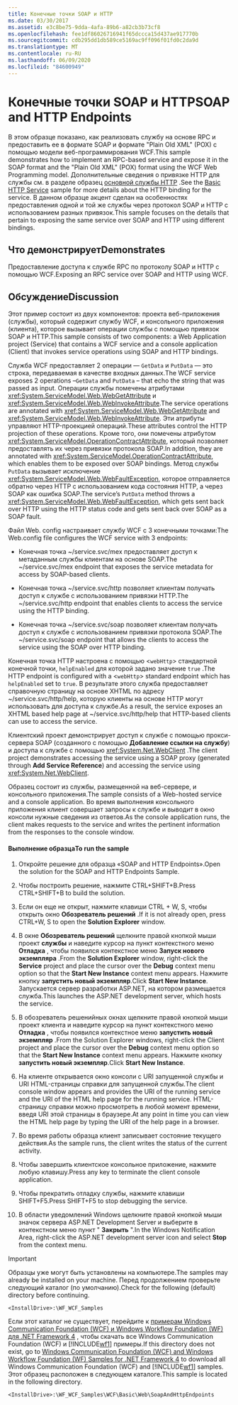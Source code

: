 ```yaml
---
title: Конечные точки SOAP и HTTP
ms.date: 03/30/2017
ms.assetid: e3c8be75-9dda-4afa-89b6-a82cb3b73cf8
ms.openlocfilehash: fee1df86026716941f65dccca15d437ae917770b
ms.sourcegitcommit: cdb295dd1db589ce5169ac9ff096f01fd0c2da9d
ms.translationtype: MT
ms.contentlocale: ru-RU
ms.lasthandoff: 06/09/2020
ms.locfileid: "84600949"
---
```

# <a name="soap-and-http-endpoints"></a><span data-ttu-id="f345c-102">Конечные точки SOAP и HTTP</span><span class="sxs-lookup"><span data-stu-id="f345c-102">SOAP and HTTP Endpoints</span></span>
<span data-ttu-id="f345c-103">В этом образце показано, как реализовать службу на основе RPC и предоставить ее в формате SOAP и формате "Plain Old XML" (POX) с помощью модели веб-программирования WCF.</span><span class="sxs-lookup"><span data-stu-id="f345c-103">This sample demonstrates how to implement an RPC-based service and expose it in the SOAP format and the "Plain Old XML" (POX) format using the WCF Web Programming model.</span></span> <span data-ttu-id="f345c-104">Дополнительные сведения о привязке HTTP для службы см. в разделе образец [основной службы HTTP](basic-http-service.md) .</span><span class="sxs-lookup"><span data-stu-id="f345c-104">See the [Basic HTTP Service](basic-http-service.md) sample for more details about the HTTP binding for the service.</span></span> <span data-ttu-id="f345c-105">В данном образце акцент сделан на особенностях предоставления одной и той же службы через протокол SOAP и HTTP с использованием разных привязок.</span><span class="sxs-lookup"><span data-stu-id="f345c-105">This sample focuses on the details that pertain to exposing the same service over SOAP and HTTP using different bindings.</span></span>  
  
## <a name="demonstrates"></a><span data-ttu-id="f345c-106">Что демонстрирует</span><span class="sxs-lookup"><span data-stu-id="f345c-106">Demonstrates</span></span>  
 <span data-ttu-id="f345c-107">Предоставление доступа к службе RPC по протоколу SOAP и HTTP с помощью WCF.</span><span class="sxs-lookup"><span data-stu-id="f345c-107">Exposing an RPC service over SOAP and HTTP using WCF.</span></span>  
  
## <a name="discussion"></a><span data-ttu-id="f345c-108">Обсуждение</span><span class="sxs-lookup"><span data-stu-id="f345c-108">Discussion</span></span>  
 <span data-ttu-id="f345c-109">Этот пример состоит из двух компонентов: проекта веб-приложения (службы), который содержит службу WCF, и консольного приложения (клиента), которое вызывает операции службы с помощью привязок SOAP и HTTP.</span><span class="sxs-lookup"><span data-stu-id="f345c-109">This sample consists of two components: a Web Application project (Service) that contains a WCF service and a console application (Client) that invokes service operations using SOAP and HTTP bindings.</span></span>  
  
 <span data-ttu-id="f345c-110">Служба WCF предоставляет 2 операции — `GetData` и `PutData` — это строка, передаваемая в качестве входных данных.</span><span class="sxs-lookup"><span data-stu-id="f345c-110">The WCF service exposes 2 operations –`GetData` and `PutData` – that echo the string that was passed as input.</span></span> <span data-ttu-id="f345c-111">Операции службы помечены атрибутами <xref:System.ServiceModel.Web.WebGetAttribute> и <xref:System.ServiceModel.Web.WebInvokeAttribute>.</span><span class="sxs-lookup"><span data-stu-id="f345c-111">The service operations are annotated with <xref:System.ServiceModel.Web.WebGetAttribute> and <xref:System.ServiceModel.Web.WebInvokeAttribute>.</span></span> <span data-ttu-id="f345c-112">Эти атрибуты управляют HTTP-проекцией операций.</span><span class="sxs-lookup"><span data-stu-id="f345c-112">These attributes control the HTTP projection of these operations.</span></span> <span data-ttu-id="f345c-113">Кроме того, они помечены атрибутом <xref:System.ServiceModel.OperationContractAttribute>, который позволяет предоставлять их через привязки протокола SOAP.</span><span class="sxs-lookup"><span data-stu-id="f345c-113">In addition, they are annotated with <xref:System.ServiceModel.OperationContractAttribute>, which enables them to be exposed over SOAP bindings.</span></span> <span data-ttu-id="f345c-114">Метод службы `PutData` вызывает исключение <xref:System.ServiceModel.Web.WebFaultException>, которое отправляется обратно через HTTP с использованием кода состояния HTTP, а через SOAP как ошибка SOAP.</span><span class="sxs-lookup"><span data-stu-id="f345c-114">The service’s `PutData` method throws a <xref:System.ServiceModel.Web.WebFaultException>, which gets sent back over HTTP using the HTTP status code and gets sent back over SOAP as a SOAP fault.</span></span>  
  
 <span data-ttu-id="f345c-115">Файл Web. config настраивает службу WCF с 3 конечными точками:</span><span class="sxs-lookup"><span data-stu-id="f345c-115">The Web.config file configures the WCF service with 3 endpoints:</span></span>  
  
- <span data-ttu-id="f345c-116">Конечная точка ~/service.svc/mex предоставляет доступ к метаданным службы клиентам на основе SOAP.</span><span class="sxs-lookup"><span data-stu-id="f345c-116">The ~/service.svc/mex endpoint that exposes the service metadata for access by SOAP-based clients.</span></span>  
  
- <span data-ttu-id="f345c-117">Конечная точка ~/service.svc/http позволяет клиентам получать доступ к службе с использованием привязки HTTP.</span><span class="sxs-lookup"><span data-stu-id="f345c-117">The ~/service.svc/http endpoint that enables clients to access the service using the HTTP binding.</span></span>  
  
- <span data-ttu-id="f345c-118">Конечная точка ~/service.svc/soap позволяет клиентам получать доступ к службе с использованием привязки протокола SOAP.</span><span class="sxs-lookup"><span data-stu-id="f345c-118">The ~/service.svc/soap endpoint that allows the clients to access the service using the SOAP over HTTP binding.</span></span>  
  
 <span data-ttu-id="f345c-119">Конечная точка HTTP настроена с помощью <`webHttp`> стандартной конечной точки, `helpEnabled` для которой задано значение `true` .</span><span class="sxs-lookup"><span data-stu-id="f345c-119">The HTTP endpoint is configured with a <`webHttp`> standard endpoint which has `helpEnabled` set to `true`.</span></span> <span data-ttu-id="f345c-120">В результате этого служба предоставляет справочную страницу на основе XHTML по адресу ~/service.svc/http/help, которую клиенты на основе HTTP могут использовать для доступа к службе.</span><span class="sxs-lookup"><span data-stu-id="f345c-120">As a result, the service exposes an XHTML based help page at ~/service.svc/http/help that HTTP-based clients can use to access the service.</span></span>  
  
 <span data-ttu-id="f345c-121">Клиентский проект демонстрирует доступ к службе с помощью прокси-сервера SOAP (созданного с помощью **Добавление ссылки на службу**) и доступа к службе с помощью <xref:System.Net.WebClient> .</span><span class="sxs-lookup"><span data-stu-id="f345c-121">The client project demonstrates accessing the service using a SOAP proxy (generated through **Add Service Reference**) and accessing the service using <xref:System.Net.WebClient>.</span></span>  
  
 <span data-ttu-id="f345c-122">Образец состоит из службы, размещенной на веб-сервере, и консольного приложения.</span><span class="sxs-lookup"><span data-stu-id="f345c-122">The sample consists of a Web-hosted service and a console application.</span></span> <span data-ttu-id="f345c-123">Во время выполнения консольного приложения клиент совершает запросы к службе и выводит в окно консоли нужные сведения из ответов.</span><span class="sxs-lookup"><span data-stu-id="f345c-123">As the console application runs, the client makes requests to the service and writes the pertinent information from the responses to the console window.</span></span>  
  
#### <a name="to-run-the-sample"></a><span data-ttu-id="f345c-124">Выполнение образца</span><span class="sxs-lookup"><span data-stu-id="f345c-124">To run the sample</span></span>  
  
1. <span data-ttu-id="f345c-125">Откройте решение для образца «SOAP and HTTP Endpoints».</span><span class="sxs-lookup"><span data-stu-id="f345c-125">Open the solution for the SOAP and HTTP Endpoints Sample.</span></span>  
  
2. <span data-ttu-id="f345c-126">Чтобы построить решение, нажмите CTRL+SHIFT+B.</span><span class="sxs-lookup"><span data-stu-id="f345c-126">Press CTRL+SHIFT+B to build the solution.</span></span>  
  
3. <span data-ttu-id="f345c-127">Если он еще не открыт, нажмите клавиши CTRL + W, S, чтобы открыть окно **Обозреватель решений** .</span><span class="sxs-lookup"><span data-stu-id="f345c-127">If it is not already open, press CTRL+W, S to open the **Solution Explorer** window.</span></span>  
  
4. <span data-ttu-id="f345c-128">В окне **Обозреватель решений** щелкните правой кнопкой мыши проект **службы** и наведите курсор на пункт контекстного меню **Отладка** , чтобы появился контекстное меню **Запуск нового экземпляра** .</span><span class="sxs-lookup"><span data-stu-id="f345c-128">From the **Solution Explorer** window, right-click the **Service** project and place the cursor over the **Debug** context menu option so that the **Start New Instance** context menu appears.</span></span> <span data-ttu-id="f345c-129">Нажмите кнопку **запустить новый экземпляр**.</span><span class="sxs-lookup"><span data-stu-id="f345c-129">Click **Start New Instance**.</span></span> <span data-ttu-id="f345c-130">Запускается сервер разработки ASP.NET, на котором размещается служба.</span><span class="sxs-lookup"><span data-stu-id="f345c-130">This launches the ASP.NET development server, which hosts the service.</span></span>  
  
5. <span data-ttu-id="f345c-131">В обозреватель решенийных окнах щелкните правой кнопкой мыши проект клиента и наведите курсор на пункт контекстного меню **Отладка** , чтобы появился контекстное меню **запустить новый экземпляр** .</span><span class="sxs-lookup"><span data-stu-id="f345c-131">From the Solution Explorer windows, right-click the Client project and place the cursor over the **Debug** context menu option so that the **Start New Instance** context menu appears.</span></span> <span data-ttu-id="f345c-132">Нажмите кнопку **запустить новый экземпляр**.</span><span class="sxs-lookup"><span data-stu-id="f345c-132">Click **Start New Instance**.</span></span>  
  
6. <span data-ttu-id="f345c-133">На клиенте открывается окно консоли с URI запущенной службы и URI HTML-страницы справки для запущенной службы.</span><span class="sxs-lookup"><span data-stu-id="f345c-133">The client console window appears and provides the URI of the running service and the URI of the HTML help page for the running service.</span></span> <span data-ttu-id="f345c-134">HTML-страницу справки можно просмотреть в любой момент времени, введя URI этой страницы в браузере.</span><span class="sxs-lookup"><span data-stu-id="f345c-134">At any point in time you can view the HTML help page by typing the URI of the help page in a browser.</span></span>  
  
7. <span data-ttu-id="f345c-135">Во время работы образца клиент записывает состояние текущего действия.</span><span class="sxs-lookup"><span data-stu-id="f345c-135">As the sample runs, the client writes the status of the current activity.</span></span>  
  
8. <span data-ttu-id="f345c-136">Чтобы завершить клиентское консольное приложение, нажмите любую клавишу.</span><span class="sxs-lookup"><span data-stu-id="f345c-136">Press any key to terminate the client console application.</span></span>  
  
9. <span data-ttu-id="f345c-137">Чтобы прекратить отладку службы, нажмите клавиши SHIFT+F5.</span><span class="sxs-lookup"><span data-stu-id="f345c-137">Press SHIFT+F5 to stop debugging the service.</span></span>  
  
10. <span data-ttu-id="f345c-138">В области уведомлений Windows щелкните правой кнопкой мыши значок сервера ASP.NET Development Server и выберите в контекстном меню пункт " **Закрыть** ".</span><span class="sxs-lookup"><span data-stu-id="f345c-138">In the Windows Notification Area, right-click the ASP.NET development server icon and select **Stop** from the context menu.</span></span>  
  
> [!IMPORTANT]
> <span data-ttu-id="f345c-139">Образцы уже могут быть установлены на компьютере.</span><span class="sxs-lookup"><span data-stu-id="f345c-139">The samples may already be installed on your machine.</span></span> <span data-ttu-id="f345c-140">Перед продолжением проверьте следующий каталог (по умолчанию).</span><span class="sxs-lookup"><span data-stu-id="f345c-140">Check for the following (default) directory before continuing.</span></span>  
>
> `<InstallDrive>:\WF_WCF_Samples`  
>
> <span data-ttu-id="f345c-141">Если этот каталог не существует, перейдите к [примерам Windows Communication Foundation (WCF) и Windows Workflow Foundation (WF) для .NET Framework 4](https://www.microsoft.com/download/details.aspx?id=21459) , чтобы скачать все Windows Communication Foundation (WCF) и [!INCLUDE[wf1](../../../../includes/wf1-md.md)] примеры.</span><span class="sxs-lookup"><span data-stu-id="f345c-141">If this directory does not exist, go to [Windows Communication Foundation (WCF) and Windows Workflow Foundation (WF) Samples for .NET Framework 4](https://www.microsoft.com/download/details.aspx?id=21459) to download all Windows Communication Foundation (WCF) and [!INCLUDE[wf1](../../../../includes/wf1-md.md)] samples.</span></span> <span data-ttu-id="f345c-142">Этот образец расположен в следующем каталоге.</span><span class="sxs-lookup"><span data-stu-id="f345c-142">This sample is located in the following directory.</span></span>  
>
> `<InstallDrive>:\WF_WCF_Samples\WCF\Basic\Web\SoapAndHttpEndpoints`

